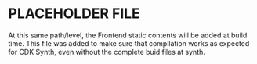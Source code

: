 # PLACEHOLDER FILE

At this same path/level, the Frontend static contents will be added at build time.
This file was added to make sure that compilation works as expected for CDK Synth, even without
the complete buid files at synth.
